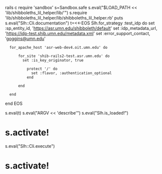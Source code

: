 rails c
require 'sandbox'
s=Sandbox.safe
s.eval("$LOAD_PATH << 'lib/shibboleths_lil_helper/lib/'")
s.require 'lib/shibboleths_lil_helper/lib/shibboleths_lil_helper.rb'
puts s.eval("Slh::Cli.documentation")
t=<<-EOS
  Slh.for_strategy :test_idp do
    set :sp_entity_id, 'https://asr.umn.edu/shibboleth/default'
    set :idp_metadata_url, 'https://idp-test.shib.umn.edu/metadata.xml'
    set :error_support_contact, 'goggins@umn.edu'
    
      for_apache_host 'asr-web-dev4.oit.umn.edu' do
        
          for_site 'shib-rails2-test.asr.umn.edu' do
            set :is_key_originator, true
            
              protect '/' do
                set :flavor, :authentication_optional
              end
            
          end
        
      end
    
  end
EOS

s.eval(t)
s.eval("ARGV << 'describe'")
s.eval("Slh.is_loaded!")
# s.activate!
s.eval("Slh::Cli.execute")


# s.activate!
